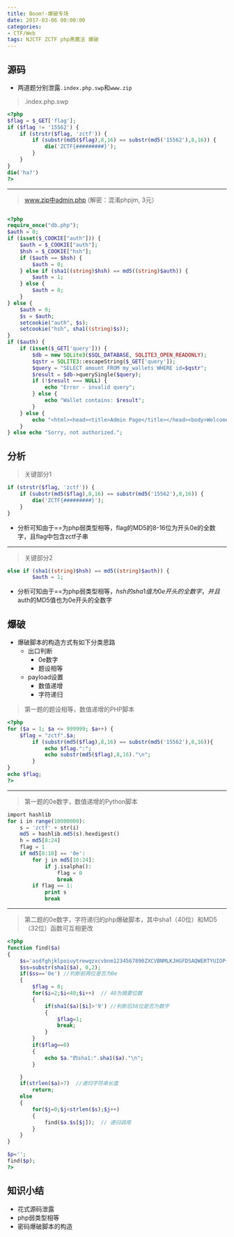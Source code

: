 ```yaml
---
title: Boom!-爆破专场
date: 2017-03-06 00:00:00
categories:
- CTF/Web
tags: NJCTF ZCTF php黑魔法 爆破
---
```


## 源码

- 两道题分别泄露`.index.php.swp`和`www.zip`

> .index.php.swp

```php
<?php
$flag = $_GET['flag'];
if ($flag != '15562') {
	if (strstr($flag, 'zctf')) {
		if (substr(md5($flag),8,16) == substr(md5('15562'),8,16)) {
			die('ZCTF{#########}');
		}
	}
}
die('ha?')
?>
```

---

> www.zip中admin.php (解密：混淆phpjm, 3元）

```php

<?php
require_once("db.php");
$auth = 0;
if (isset($_COOKIE["auth"])) {
    $auth = $_COOKIE["auth"];
    $hsh = $_COOKIE["hsh"];
    if ($auth == $hsh) {
        $auth = 0;
    } else if (sha1((string)$hsh) == md5((string)$auth)) {
        $auth = 1;
    } else {
        $auth = 0;
    }
} else {
    $auth = 0;
    $s = $auth;
    setcookie("auth", $s);
    setcookie("hsh", sha1((string)$s));
}
if ($auth) {
    if (isset($_GET['query'])) {
        $db = new SQLite3($SQL_DATABASE, SQLITE3_OPEN_READONLY);
        $qstr = SQLITE3::escapeString($_GET['query']);
        $query = "SELECT amount FROM my_wallets WHERE id=$qstr";
        $result = $db->querySingle($query);
        if (!$result === NULL) {
            echo "Error - invalid query";
        } else {
            echo "Wallet contains: $result";
        }
    } else {
        echo "<html><head><title>Admin Page</title></head><body>Welcome to the admin panel!<br /><br /><form name='input' action='admin.php' method='get'>Wallet ID: <input type='text' name='query'><input type='submit' value='Submit Query'></form></body></html>";
    }
} else echo "Sorry, not authorized.";

```

## 分析

> 关键部分1

```php
if (strstr($flag, 'zctf')) {
	if (substr(md5($flag),8,16) == substr(md5('15562'),8,16)) {
		die('ZCTF{#########}');
	}
}

```

- 分析可知由于==为php弱类型相等，flag的MD5的8-16位为开头0e的全数字，且flag中包含zctf子串

---

> 关键部分2

```php
else if (sha1((string)$hsh) == md5((string)$auth)) {
        $auth = 1;
```

- 分析可知由于==为php弱类型相等，$hsh的sha1值为0e开头的全数字，并且$auth的MD5值也为0e开头的全数字

## 爆破

- 爆破脚本的构造方式有如下分类思路
	- 出口判断
		- 0e数字
		- 题设相等
	- payload设置
		- 数值递增
		- 字符递归

> 第一题的题设相等，数值递增的PHP脚本

```php
<?php
for ($a = 1; $a <= 999999; $a++) {
    $flag = "zctf".$a;
        if (substr(md5($flag),8,16) == substr(md5('15562'),8,16)){
            echo $flag.":";
            echo substr(md5($flag),8,16)."\n";
        }
}
echo $flag;
?>
```

---


> 第一题的0e数字，数值递增的Python脚本

```php
import hashlib
for i in range(10000000):
	s = 'zctf' + str(i)
	md5 = hashlib.md5(s).hexdigest()
	h = md5[8:24]
	flag = 1
	if md5[8:10] == '0e':
		for j in md5[10:24]:
			if j.isalpha():
				flag = 0
				break
		if flag == 1:
			print s
			break

```

---

> 第二题的0e数字，字符递归的php爆破脚本，其中sha1（40位）和MD5（32位）函数可互相更改
 
```php
<?php
function find($a)
{
	$s='asdfghjklpoiuytrewqzxcvbnm1234567890ZXCVBNMLKJHGFDSAQWERTYUIOP{}._';
	$ss=substr(sha1($a), 0,2);
	if($ss=='0e') //判断前两位是否为0e
	{
		$flag = 0;
		for($i=2;$i<40;$i++)  // 40为摘要位数
		{
			if(sha1($a)[$i]>'9') //判断后38位是否为数字
			{
				$flag=1;
				break;
			}
		}
		if($flag==0)
		{
			echo $a."的sha1:".sha1($a)."\n";
		}

	}
	if(strlen($a)>7)  //递归字符串长度
		return;
	else
	{
		for($j=0;$j<strlen($s);$j++)
		{
			find($a.$s[$j]);  // 递归调用
		}
	}
}

$p='';
find($p);
?>
```

## 知识小结

- 花式源码泄露
- php弱类型相等
- 密码爆破脚本的构造
